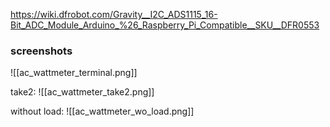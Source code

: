 https://wiki.dfrobot.com/Gravity__I2C_ADS1115_16-Bit_ADC_Module_Arduino_%26_Raspberry_Pi_Compatible__SKU__DFR0553


### screenshots
![[ac_wattmeter_terminal.png]]

take2:
![[ac_wattmeter_take2.png]]

without load:
![[ac_wattmeter_wo_load.png]]